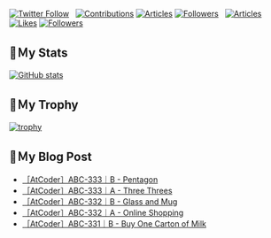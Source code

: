 [![Twitter Follow](https://img.shields.io/twitter/follow/hyperdb?label=twitter&logo=twitter&style=plastic)](https://twitter.com/hyperdb)
&nbsp;
[![Contributions](https://badgen.org/img/qiita/hyperdb/contributions?style=plastic)](https://qiita.com/hyperdb)
[![Articles](https://badgen.org/img/qiita/hyperdb/articles?style=plastic)](https://qiita.com/hyperdb)
[![Followers](https://badgen.org/img/qiita/hyperdb/followers?style=plastic)](https://qiita.com/hyperdb)
&nbsp;
[![Articles](https://badgen.org/img/zenn/hyperdb/articles)](https://zenn.dev/hyperdb)
[![Likes](https://badgen.org/img/zenn/hyperdb/likes?style=plastic)](https://zenn.dev/hyperdb)
[![Followers](https://badgen.org/img/zenn/hyperdb/followers?style=plastic)](https://zenn.dev/hyperdb)

## 🔖Ｍy Stats

[![GitHub stats](https://github-readme-stats-eight-theta.vercel.app/api?username=hyperdb&theme=radical&count_private=true&show_icons=true)](https://github.com/anuraghazra/github-readme-stats)

## 🔖Ｍy Trophy

[![trophy](https://github-profile-trophy.vercel.app/?username=hyperdb&theme=onedark)](https://github.com/ryo-ma/github-profile-trophy)

## 🔖Ｍy Blog Post

<!-- BLOG-POST-LIST:START -->
- [［AtCoder］ABC-333｜B - Pentagon](https://zenn.dev/hyperdb/articles/9af6f240dae2f7)
- [［AtCoder］ABC-333｜A - Three Threes](https://zenn.dev/hyperdb/articles/22ce9960b5e20b)
- [［AtCoder］ABC-332｜B - Glass and Mug](https://zenn.dev/hyperdb/articles/ea1ca1742e5cae)
- [［AtCoder］ABC-332｜A - Online Shopping](https://zenn.dev/hyperdb/articles/c58e9eb69a1eff)
- [［AtCoder］ABC-331｜B - Buy One Carton of Milk](https://zenn.dev/hyperdb/articles/9dbd014248e859)
<!-- BLOG-POST-LIST:END -->
